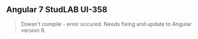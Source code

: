 ## Angular 7 StudLAB UI-358

> Doesn't compile - error occured. Needs fixing and update to Angular version 9.

